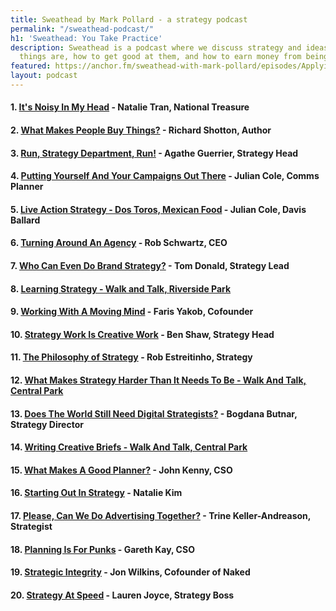 ```yaml
---
title: Sweathead by Mark Pollard - a strategy podcast
permalink: "/sweathead-podcast/"
h1: 'Sweathead: You Take Practice'
description: Sweathead is a podcast where we discuss strategy and ideas - what these
  things are, how to get good at them, and how to earn money from being good at them.
featured: https://anchor.fm/sweathead-with-mark-pollard/episodes/Applying-Strategy-To-Life---Heather-LeFevre--Strategist--Author-e2splb
layout: podcast
---
```


#### 1. [It's Noisy In My Head](https://anchor.fm/sweathead-with-mark-pollard/episodes/Its-Noisy-In-My-Head---Natalie-Tran--National-Treasure-e2pnfp) - Natalie Tran, National Treasure

#### 2. [What Makes People Buy Things?](https://anchor.fm/sweathead-with-mark-pollard/episodes/What-Makes-People-Buy-Things----Richard-Shotton--Data-Boss-e1af1i) - Richard Shotton, Author

#### 3. [Run, Strategy Department, Run!](https://anchor.fm/sweathead-with-mark-pollard/episodes/Run--Strategy-Department--Run----Agathe-Guerrier--Strategy-Head-e1o81s) - Agathe Guerrier, Strategy Head

#### 4. [Putting Yourself And Your Campaigns Out There](https://anchor.fm/sweathead-with-mark-pollard/episodes/Putting-Yourself-And-Your-Campaigns-Out-There---Julian-Cole--Comms-Planner-e3vmjf) - Julian Cole, Comms Planner

#### 5. [Live Action Strategy - Dos Toros, Mexican Food](https://anchor.fm/sweathead-with-mark-pollard/episodes/Live-Action-Strategy---Dos-Toros--Mexican-Food---Julian-Cole--Davis-Ballard-e45kk9) - Julian Cole, Davis Ballard

#### 6. [Turning Around An Agency](https://anchor.fm/sweathead-with-mark-pollard/episodes/Turning-Around-An-Agency---Rob-Schwartz--CEO-e57qae) - Rob Schwartz, CEO

#### 7. [Who Can Even Do Brand Strategy?](https://anchor.fm/sweathead-with-mark-pollard/episodes/Who-Can-Even-Do-Brand-Strategy----Tom-Donald--Strategy-Lead-e39rhq) - Tom Donald, Strategy Lead

#### 8. [Learning Strategy - Walk and Talk, Riverside Park](https://anchor.fm/sweathead-with-mark-pollard/episodes/Learning-Strategy---Walk-and-Talk--Riverside-Park-e42qpr)

#### 9. [Working With A Moving Mind](https://anchor.fm/sweathead-with-mark-pollard/episodes/Working-With-A-Moving-Mind---Faris-Yakob--Cofounder-e4p2jo) - Faris Yakob, Cofounder

#### 10. [Strategy Work Is Creative Work](https://anchor.fm/sweathead-with-mark-pollard/episodes/Strategy-Work-Is-Creative-Work---Ben-Shaw--Strategy-Head-e5aoqp) - Ben Shaw, Strategy Head

#### 11. [The Philosophy of Strategy](https://anchor.fm/sweathead-with-mark-pollard/episodes/The-Philosophy-of-Strategy---Rob-Estreitinho--Strategy-e1b413) - Rob Estreitinho, Strategy

#### 12. [What Makes Strategy Harder Than It Needs To Be - Walk And Talk, Central Park](https://anchor.fm/sweathead-with-mark-pollard/episodes/What-Makes-Strategy-Harder-Than-It-Needs-To-Be---Walk-And-Talk--Central-Park-e40ga5)

#### 13. [Does The World Still Need Digital Strategists?](https://anchor.fm/sweathead-with-mark-pollard/episodes/Does-The-World-Still-Need-Digital-Strategists----Bogdana-Butnar--Strategy-Director-e4rc56) - Bogdana Butnar, Strategy Director

#### 14. [Writing Creative Briefs - Walk And Talk, Central Park](https://anchor.fm/sweathead-with-mark-pollard/episodes/Writing-Creative-Briefs---Walk-And-Talk--Central-Park--Memorial-Day-Weekend-e4537g)

#### 15. [What Makes A Good Planner?](https://anchor.fm/sweathead-with-mark-pollard/episodes/What-Makes-A-Good-Planner----John-Kenny--CSO-e3l68c) - John Kenny, CSO

#### 16. [Starting Out In Strategy](https://anchor.fm/sweathead-with-mark-pollard/episodes/Starting-Out-In-Strategy---Natalie-Kim-e1af34) - Natalie Kim

#### 17. [Please, Can We Do Advertising Together?](https://anchor.fm/sweathead-with-mark-pollard/episodes/Please--Can-We-Do-Advertising-Together----Trine-Keller-Andreason--Strategist-e4g4gb) - Trine Keller-Andreason, Strategist

#### 18. [Planning Is For Punks](https://anchor.fm/sweathead-with-mark-pollard/episodes/Planning-Is-For-Punks---Gareth-Kay--CSO-e1im3e) - Gareth Kay, CSO

#### 19. [Strategic Integrity](https://anchor.fm/sweathead-with-mark-pollard/episodes/Strategic-Integrity---Jon-Wilkins--Cofounder-of-Naked-e4vqb3) - Jon Wilkins, Cofounder of Naked

#### 20. [Strategy At Speed](https://anchor.fm/sweathead-with-mark-pollard/episodes/Strategy-At-Speed---Lauren-Joyce--Strategy-Boss-e4iibs) - Lauren Joyce, Strategy Boss

